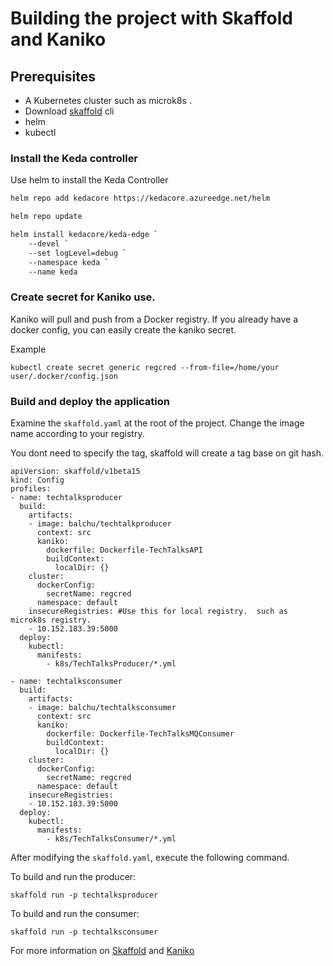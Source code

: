 # Building the project with Skaffold and Kaniko

## Prerequisites

- A Kubernetes cluster such as microk8s .
- Download [skaffold](https://github.com/GoogleContainerTools/skaffold/releases) cli
- helm
- kubectl

### Install the Keda controller

Use helm to install the Keda Controller

```bash
helm repo add kedacore https://kedacore.azureedge.net/helm

helm repo update

helm install kedacore/keda-edge `
    --devel `
    --set logLevel=debug `
    --namespace keda `
    --name keda

```

### Create secret for Kaniko use.

Kaniko will pull and push from a Docker registry. If you already have a docker config, you can easily create the kaniko secret.

Example

`kubectl create secret generic regcred --from-file=/home/your user/.docker/config.json`

### Build and deploy the application

Examine the `skaffold.yaml` at the root of the project.
Change the image name according to your registry.

You dont need to specify the tag, skaffold will create a tag base on git hash.

```
apiVersion: skaffold/v1beta15
kind: Config
profiles:
- name: techtalksproducer
  build:
    artifacts:
    - image: balchu/techtalkproducer
      context: src
      kaniko:
        dockerfile: Dockerfile-TechTalksAPI
        buildContext:
          localDir: {}
    cluster:
      dockerConfig:
        secretName: regcred
      namespace: default
    insecureRegistries: #Use this for local registry.  such as microk8s registry.
    - 10.152.183.39:5000
  deploy:
    kubectl:
      manifests:
        - k8s/TechTalksProducer/*.yml

- name: techtalksconsumer
  build:
    artifacts:
    - image: balchu/techtalksconsumer
      context: src
      kaniko:
        dockerfile: Dockerfile-TechTalksMQConsumer
        buildContext:
          localDir: {}
    cluster:
      dockerConfig:
        secretName: regcred
      namespace: default
    insecureRegistries:
    - 10.152.183.39:5000
  deploy:
    kubectl:
      manifests:
        - k8s/TechTalksConsumer/*.yml
```

After modifying the `skaffold.yaml`, execute the following command.

To build and run the producer:

`skaffold run -p techtalksproducer`

To build and run the consumer:

`skaffold run -p techtalksconsumer`

For more information on [Skaffold](https://skaffold.dev/docs/) and [Kaniko](https://github.com/GoogleContainerTools/kaniko)
